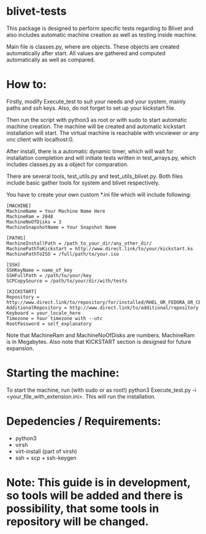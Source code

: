 # blivet-tests

This package is designed to perform specific tests regarding to Blivet and also includes automatic machine creation as well as testing inside machine.

Main file is classes.py, where are objects. These objects are created automatically after start. All values are gathered and computed automatically as well as compared.

# How to:
Firstly, modify Execute_test to suit your needs and your system, mainly paths and ssh keys. Also, do not forget to set up your kickstart file.

Then run the script with python3 as root or with sudo to start automatic machine creation. The machine will be created and automatic kickstart installation will start. The virtual machine is reachable with vncviewer or any vnc client with localhost:0.

After install, there is a automatic dynamic timer, which will wait for installation completion and will initiate tests written in test_arrays.py, which includes classes.py as a object for comparation.

There are several tools, test_utils.py and test_utils_blivet.py. Both files include basic gather tools for system and blivet respectively.

You have to create your own custom \*.ini file which will include following:
```
[MACHINE]
MachineName = Your Machine Name Here
MachineRam = 2048
MachineNoOfDisks = 3
MachineSnapshotName = Your Snapshot Name

[PATHS]
MachineInstallPath = /path_to_your_dir/any_other_dir/
MachinePathToKickstart = http://www.direct.link/to/your/kickstart.ks
MachinePathToISO = /full/path/to/your.iso

[SSH]
SSHKeyName = name_of_key
SSHFullPath = /path/to/your/key
SCPCopySource = /path/to/your/dir/with/tests

[KICKSTART]
Repository = http://www.direct.link/to/repository/for/installed/RHEL_OR_FEDORA_OR_CENTOS/
AdditionalRepository = http://www.direct.link/to/additional/repository
Keyboard = your_locale_here
Timezone = Your timezone with --utc
RootPassword = self_explanatory
```

Note that MachineRam and MachineNoOfDisks are numbers. MachineRam is in Megabytes.
Also note that KICKSTART section is designed for future expansion.

# Starting the machine:
To start the machine, run (with sudo or as root!) python3 Execute_test.py -i \<your_file_with_extension.ini\>. This will run the installation.

# Depedencies / Requirements:
* python3
* virsh
* virt-install (part of virsh)
* ssh + scp + ssh-keygen

# Note: This guide is in development, so tools will be added and there is possibility, that some tools in repository will be changed.

